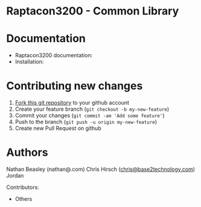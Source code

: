 Raptacon3200 - Common Library
==============================================

Documentation
=============

* Raptacon3200 documentation: 
* Installation: 

Contributing new changes
========================

1. [Fork this git repository](https://github.com/Raptacon/raptacon3200) to your github account
2. Create your feature branch (`git checkout -b my-new-feature`)
3. Commit your changes (`git commit -am 'Add some feature'`)
4. Push to the branch (`git push -u origin my-new-feature`)
5. Create new Pull Request on github


Authors
=======

Nathan Beasley (nathan@.com)
Chris Hirsch (chris@base2technology.com)
Jordan 

Contributors:

* Others
